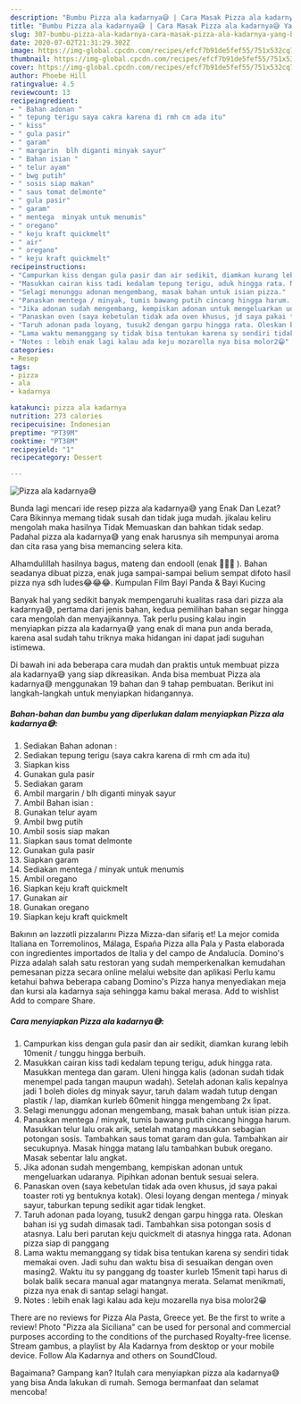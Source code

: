 ```yaml
---
description: "Bumbu Pizza ala kadarnya😅 | Cara Masak Pizza ala kadarnya😅 Yang Bikin Ngiler"
title: "Bumbu Pizza ala kadarnya😅 | Cara Masak Pizza ala kadarnya😅 Yang Bikin Ngiler"
slug: 307-bumbu-pizza-ala-kadarnya-cara-masak-pizza-ala-kadarnya-yang-bikin-ngiler
date: 2020-07-02T21:31:29.302Z
image: https://img-global.cpcdn.com/recipes/efcf7b91de5fef55/751x532cq70/pizza-ala-kadarnya😅-foto-resep-utama.jpg
thumbnail: https://img-global.cpcdn.com/recipes/efcf7b91de5fef55/751x532cq70/pizza-ala-kadarnya😅-foto-resep-utama.jpg
cover: https://img-global.cpcdn.com/recipes/efcf7b91de5fef55/751x532cq70/pizza-ala-kadarnya😅-foto-resep-utama.jpg
author: Phoebe Hill
ratingvalue: 4.5
reviewcount: 13
recipeingredient:
- " Bahan adonan "
- " tepung terigu saya cakra karena di rmh cm ada itu"
- " kiss"
- " gula pasir"
- " garam"
- " margarin  blh diganti minyak sayur"
- " Bahan isian "
- " telur ayam"
- " bwg putih"
- " sosis siap makan"
- " saus tomat delmonte"
- " gula pasir"
- " garam"
- " mentega  minyak untuk menumis"
- " oregano"
- " keju kraft quickmelt"
- " air"
- " oregano"
- " keju kraft quickmelt"
recipeinstructions:
- "Campurkan kiss dengan gula pasir dan air sedikit, diamkan kurang lebih 10menit / tunggu hingga berbuih."
- "Masukkan cairan kiss tadi kedalam tepung terigu, aduk hingga rata. Masukkan mentega dan garam. Uleni hingga kalis (adonan sudah tidak menempel pada tangan maupun wadah). Setelah adonan kalis kepalnya jadi 1 boleh dioles dg minyak sayur, taruh dalam wadah tutup dengan plastik / lap, diamkan kurleb 60menit hingga mengembang 2x lipat."
- "Selagi menunggu adonan mengembang, masak bahan untuk isian pizza."
- "Panaskan mentega / minyak, tumis bawang putih cincang hingga harum. Masukkan telur lalu orak arik, setelah matang masukkan sebagian potongan sosis. Tambahkan saus tomat garam dan gula. Tambahkan air secukupnya. Masak hingga matang lalu tambahkan bubuk oregano. Masak sebentar lalu angkat."
- "Jika adonan sudah mengembang, kempiskan adonan untuk mengeluarkan udaranya. Pipihkan adonan bentuk sesuai selera."
- "Panaskan oven (saya kebetulan tidak ada oven khusus, jd saya pakai toaster roti yg bentuknya kotak). Olesi loyang dengan mentega / minyak sayur, taburkan tepung sedikit agar tidak lengket."
- "Taruh adonan pada loyang, tusuk2 dengan garpu hingga rata. Oleskan bahan isi yg sudah dimasak tadi. Tambahkan sisa potongan sosis d atasnya. Lalu beri parutan keju quickmelt di atasnya hingga rata. Adonan pizza siap di panggang"
- "Lama waktu memanggang sy tidak bisa tentukan karena sy sendiri tidak memakai oven. Jadi suhu dan waktu bisa di sesuaikan dengan oven masing2. Waktu itu sy panggang dg toaster kurleb 15menit tapi harus di bolak balik secara manual agar matangnya merata. Selamat menikmati, pizza nya enak di santap selagi hangat."
- "Notes : lebih enak lagi kalau ada keju mozarella nya bisa molor2😁"
categories:
- Resep
tags:
- pizza
- ala
- kadarnya

katakunci: pizza ala kadarnya 
nutrition: 273 calories
recipecuisine: Indonesian
preptime: "PT39M"
cooktime: "PT38M"
recipeyield: "1"
recipecategory: Dessert

---
```



![Pizza ala kadarnya😅](https://img-global.cpcdn.com/recipes/efcf7b91de5fef55/751x532cq70/pizza-ala-kadarnya😅-foto-resep-utama.jpg)

Bunda lagi mencari ide resep pizza ala kadarnya😅 yang Enak Dan Lezat? Cara Bikinnya memang tidak susah dan tidak juga mudah. jikalau keliru mengolah maka hasilnya Tidak Memuaskan dan bahkan tidak sedap. Padahal pizza ala kadarnya😅 yang enak harusnya sih mempunyai aroma dan cita rasa yang bisa memancing selera kita.

Alhamdulillah hasilnya bagus, mateng dan endooll (enak 🤣😍🤭 ). Bahan seadanya dibuat pizza, enak juga sampai-sampai belium sempat difoto hasil pizza nya sdh ludes😂😂😂. Kumpulan Film Bayi Panda &amp; Bayi Kucing

Banyak hal yang sedikit banyak mempengaruhi kualitas rasa dari pizza ala kadarnya😅, pertama dari jenis bahan, kedua pemilihan bahan segar hingga cara mengolah dan menyajikannya. Tak perlu pusing kalau ingin menyiapkan pizza ala kadarnya😅 yang enak di mana pun anda berada, karena asal sudah tahu triknya maka hidangan ini dapat jadi suguhan istimewa.


Di bawah ini ada beberapa cara mudah dan praktis untuk membuat pizza ala kadarnya😅 yang siap dikreasikan. Anda bisa membuat Pizza ala kadarnya😅 menggunakan 19 bahan dan 9 tahap pembuatan. Berikut ini langkah-langkah untuk menyiapkan hidangannya.

<!--inarticleads1-->

##### Bahan-bahan dan bumbu yang diperlukan dalam menyiapkan Pizza ala kadarnya😅:

1. Sediakan  Bahan adonan :
1. Sediakan  tepung terigu (saya cakra karena di rmh cm ada itu)
1. Siapkan  kiss
1. Gunakan  gula pasir
1. Sediakan  garam
1. Ambil  margarin / blh diganti minyak sayur
1. Ambil  Bahan isian :
1. Gunakan  telur ayam
1. Ambil  bwg putih
1. Ambil  sosis siap makan
1. Siapkan  saus tomat delmonte
1. Gunakan  gula pasir
1. Siapkan  garam
1. Sediakan  mentega / minyak untuk menumis
1. Ambil  oregano
1. Siapkan  keju kraft quickmelt
1. Gunakan  air
1. Gunakan  oregano
1. Siapkan  keju kraft quickmelt


Bakının ən ləzzətli pizzalarını Pizza Mizza-dan sifariş et! La mejor comida Italiana en Torremolinos, Málaga, España Pizza alla Pala y Pasta elaborada con ingredientes importados de Italia y del campo de Andalucía. Domino&#39;s Pizza adalah salah satu restoran yang sudah memperkenalkan kemudahan pemesanan pizza secara online melalui website dan aplikasi Perlu kamu ketahui bahwa beberapa cabang Domino&#39;s Pizza hanya menyediakan meja dan kursi ala kadarnya saja sehingga kamu bakal merasa. Add to wishlist Add to compare Share. 

<!--inarticleads2-->

##### Cara menyiapkan Pizza ala kadarnya😅:

1. Campurkan kiss dengan gula pasir dan air sedikit, diamkan kurang lebih 10menit / tunggu hingga berbuih.
1. Masukkan cairan kiss tadi kedalam tepung terigu, aduk hingga rata. Masukkan mentega dan garam. Uleni hingga kalis (adonan sudah tidak menempel pada tangan maupun wadah). Setelah adonan kalis kepalnya jadi 1 boleh dioles dg minyak sayur, taruh dalam wadah tutup dengan plastik / lap, diamkan kurleb 60menit hingga mengembang 2x lipat.
1. Selagi menunggu adonan mengembang, masak bahan untuk isian pizza.
1. Panaskan mentega / minyak, tumis bawang putih cincang hingga harum. Masukkan telur lalu orak arik, setelah matang masukkan sebagian potongan sosis. Tambahkan saus tomat garam dan gula. Tambahkan air secukupnya. Masak hingga matang lalu tambahkan bubuk oregano. Masak sebentar lalu angkat.
1. Jika adonan sudah mengembang, kempiskan adonan untuk mengeluarkan udaranya. Pipihkan adonan bentuk sesuai selera.
1. Panaskan oven (saya kebetulan tidak ada oven khusus, jd saya pakai toaster roti yg bentuknya kotak). Olesi loyang dengan mentega / minyak sayur, taburkan tepung sedikit agar tidak lengket.
1. Taruh adonan pada loyang, tusuk2 dengan garpu hingga rata. Oleskan bahan isi yg sudah dimasak tadi. Tambahkan sisa potongan sosis d atasnya. Lalu beri parutan keju quickmelt di atasnya hingga rata. Adonan pizza siap di panggang
1. Lama waktu memanggang sy tidak bisa tentukan karena sy sendiri tidak memakai oven. Jadi suhu dan waktu bisa di sesuaikan dengan oven masing2. Waktu itu sy panggang dg toaster kurleb 15menit tapi harus di bolak balik secara manual agar matangnya merata. Selamat menikmati, pizza nya enak di santap selagi hangat.
1. Notes : lebih enak lagi kalau ada keju mozarella nya bisa molor2😁


There are no reviews for Pizza Ala Pasta, Greece yet. Be the first to write a review! Photo &#34;Pizza ala Siciliana&#34; can be used for personal and commercial purposes according to the conditions of the purchased Royalty-free license. Stream gambus, a playlist by Ala Kadarnya from desktop or your mobile device. Follow Ala Kadarnya and others on SoundCloud. 

Bagaimana? Gampang kan? Itulah cara menyiapkan pizza ala kadarnya😅 yang bisa Anda lakukan di rumah. Semoga bermanfaat dan selamat mencoba!

